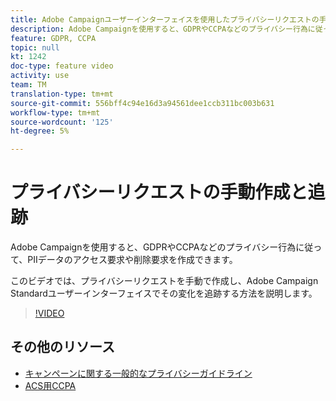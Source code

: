 ```yaml
---
title: Adobe Campaignユーザーインターフェイスを使用したプライバシーリクエストの手動作成と追跡
description: Adobe Campaignを使用すると、GDPRやCCPAなどのプライバシー行為に従って、PIIデータのアクセス要求や削除要求を作成できます。 このビデオでは、プライバシーリクエストを手動で作成し、Adobe Campaign Standardユーザーインターフェイスでその変化を追跡する方法を説明します。
feature: GDPR, CCPA
topic: null
kt: 1242
doc-type: feature video
activity: use
team: TM
translation-type: tm+mt
source-git-commit: 556bff4c94e16d3a94561dee1ccb311bc003b631
workflow-type: tm+mt
source-wordcount: '125'
ht-degree: 5%

---
```



# プライバシーリクエストの手動作成と追跡

Adobe Campaignを使用すると、GDPRやCCPAなどのプライバシー行為に従って、PIIデータのアクセス要求や削除要求を作成できます。

このビデオでは、プライバシーリクエストを手動で作成し、Adobe Campaign Standardユーザーインターフェイスでその変化を追跡する方法を説明します。

>[!VIDEO](https://video.tv.adobe.com/v/29235?quality=12)

## その他のリソース

* [キャンペーンに関する一般的なプライバシーガイドライン](https://helpx.adobe.com/jp/campaign/kb/campaign-privacy-overview.html)
* [ACS用CCPA](https://helpx.adobe.com/campaign/kb/acs-privacy.html#ccpa)
